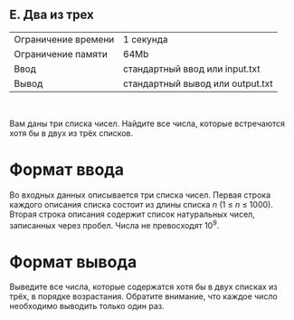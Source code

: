 ## E. Два из трех

|                     |           |
|---------------------|-----------|
| Ограничение времени | 1 секунда |
| Ограничение памяти  | 64Mb      |
| Ввод                | стандартный ввод или input.txt  |
| Вывод               | стандартный вывод или output.txt |

<br>

Вам даны три списка чисел. Найдите все числа, которые встречаются хотя бы в двух из трёх списков.

# Формат ввода

Во входных данных описывается три списка чисел. Первая строка каждого описания списка состоит из длины списка *n* (1 ≤ *n* ≤ 1000). Вторая строка описания содержит список натуральных чисел, записанных через пробел. Числа не превосходят 10<sup>9</sup>.

# Формат вывода

Выведите все числа, которые содержатся хотя бы в двух списках из трёх, в порядке возрастания. Обратите внимание, что каждое число необходимо выводить только один раз.
